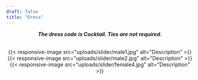 ```yaml
---
draft: false
title: "Dress"
---
```


<div style="text-align: center;">

***The dress code is Cocktail. Ties are not required.*** 
<br>
<br>

{{< responsive-image src="uploads/slider/male1.jpg" alt="Description" >}}
{{< responsive-image src="uploads/slider/male2.jpg" alt="Description" >}}
{{< responsive-image src="uploads/slider/female4.jpg" alt="Description" >}}

</div>